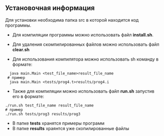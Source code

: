 ## Установочная информация
Для установки необходима папка src в которой находится код программы. 
    
* Для компиляции программы можно использовать файл **install.sh**.

* Для удаления скомпилированных файлов можно использовать файл **clear.sh**

* Для использования компилятора можно использовать sh команду в формате:

```
  java main.Main <test_file_name>result_file_name 
 # пример 
  java main.Main <tests/prog4.t>results/prog4.i
```

* Также для компиляции можно использовать файл **run.sh** запустив его в формате:
```
./run.sh test_file_name result_file_name
# пример
./run.sh tests/prog3 results/prog3
``` 
* В папке **tests** хранятся примеры программ
* В папке **results** храянтся уже скопилированные файлы